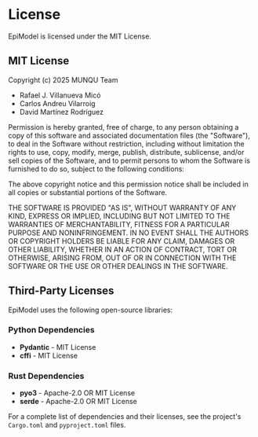 # License

EpiModel is licensed under the MIT License.

## MIT License

Copyright (c) 2025 MUNQU Team

- Rafael J. Villanueva Micó
- Carlos Andreu Vilarroig
- David Martínez Rodríguez

Permission is hereby granted, free of charge, to any person obtaining a copy
of this software and associated documentation files (the "Software"), to deal
in the Software without restriction, including without limitation the rights
to use, copy, modify, merge, publish, distribute, sublicense, and/or sell
copies of the Software, and to permit persons to whom the Software is
furnished to do so, subject to the following conditions:

The above copyright notice and this permission notice shall be included in all
copies or substantial portions of the Software.

THE SOFTWARE IS PROVIDED "AS IS", WITHOUT WARRANTY OF ANY KIND, EXPRESS OR
IMPLIED, INCLUDING BUT NOT LIMITED TO THE WARRANTIES OF MERCHANTABILITY,
FITNESS FOR A PARTICULAR PURPOSE AND NONINFRINGEMENT. IN NO EVENT SHALL THE
AUTHORS OR COPYRIGHT HOLDERS BE LIABLE FOR ANY CLAIM, DAMAGES OR OTHER
LIABILITY, WHETHER IN AN ACTION OF CONTRACT, TORT OR OTHERWISE, ARISING FROM,
OUT OF OR IN CONNECTION WITH THE SOFTWARE OR THE USE OR OTHER DEALINGS IN THE
SOFTWARE.

## Third-Party Licenses

EpiModel uses the following open-source libraries:

### Python Dependencies

- **Pydantic** - MIT License
- **cffi** - MIT License

### Rust Dependencies

- **pyo3** - Apache-2.0 OR MIT License
- **serde** - Apache-2.0 OR MIT License

For a complete list of dependencies and their licenses, see the project's `Cargo.toml` and `pyproject.toml` files.
